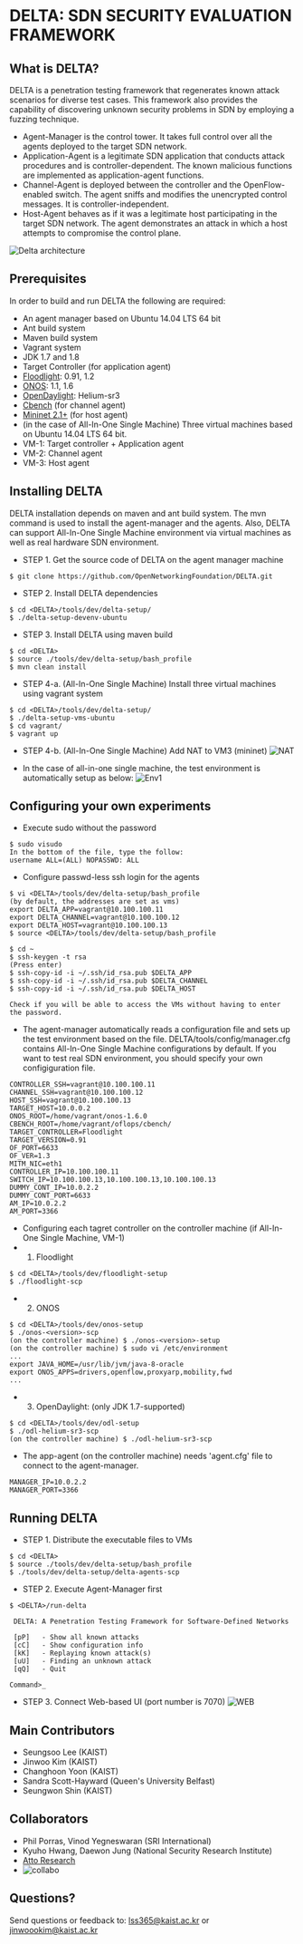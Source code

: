 # DELTA: SDN SECURITY EVALUATION FRAMEWORK

## What is DELTA?
DELTA is a penetration testing framework that regenerates known attack scenarios for diverse test cases. This framework also provides the capability of discovering unknown security problems in SDN by employing a fuzzing technique.

+ Agent-Manager is the control tower. It takes full control over all the agents deployed to the target SDN network.
+ Application-Agent is a legitimate SDN application that conducts attack procedures and is controller-dependent. The known malicious functions are implemented as application-agent functions.
+ Channel-Agent is deployed between the controller and the OpenFlow-enabled switch. The agent sniffs and modifies the unencrypted control messages. It is controller-independent.
+ Host-Agent behaves as if it was a legitimate host participating in the target SDN network. The agent demonstrates an attack in which a host attempts to compromise the control plane.

![Delta architecture](http://143.248.53.145/research/arch.png)

## Prerequisites
In order to build and run DELTA the following are required:
+ An agent manager based on Ubuntu 14.04 LTS 64 bit
 + Ant build system
 + Maven build system
 + Vagrant system
 + JDK 1.7 and 1.8
+ Target Controller (for application agent)
 + [Floodlight](http://www.projectfloodlight.org/download/): 0.91, 1.2
 + [ONOS](https://wiki.onosproject.org/display/ONOS/Downloads): 1.1, 1.6
 + [OpenDaylight](https://www.opendaylight.org/downloads): Helium-sr3
+ [Cbench](https://floodlight.atlassian.net/wiki/display/floodlightcontroller/Cbench) (for channel agent)
+ [Mininet 2.1+](http://mininet.org/download/) (for host agent)
+ (in the case of All-In-One Single Machine) Three virtual machines based on Ubuntu 14.04 LTS 64 bit.
 + VM-1: Target controller + Application agent
 + VM-2: Channel agent
 + VM-3: Host agent

## Installing DELTA
DELTA installation depends on maven and ant build system. The mvn command is used to install the agent-manager and the agents. Also, DELTA can support All-In-One Single Machine environment via virtual machines as well as real hardware SDN environment.

+ STEP 1. Get the source code of DELTA on the agent manager machine

```
$ git clone https://github.com/OpenNetworkingFoundation/DELTA.git
```

+ STEP 2. Install DELTA dependencies

```
$ cd <DELTA>/tools/dev/delta-setup/
$ ./delta-setup-devenv-ubuntu
```

+ STEP 3. Install DELTA using maven build

```
$ cd <DELTA>
$ source ./tools/dev/delta-setup/bash_profile
$ mvn clean install
```

+ STEP 4-a. (All-In-One Single Machine) Install three virtual machines using vagrant system

```
$ cd <DELTA>/tools/dev/delta-setup/
$ ./delta-setup-vms-ubuntu
$ cd vagrant/
$ vagrant up
```

+ STEP 4-b. (All-In-One Single Machine) Add NAT to VM3 (mininet)
![NAT](http://143.248.53.145/research/natenv2.png)

+ In the case of all-in-one single machine, the test environment is automatically setup as below:
![Env1](http://143.248.53.145/research/env_v1.png)


## Configuring your own experiments
+ Execute sudo without the password
```
$ sudo visudo
In the bottom of the file, type the follow:
username ALL=(ALL) NOPASSWD: ALL
```
+ Configure passwd-less ssh login for the agents

```
$ vi <DELTA>/tools/dev/delta-setup/bash_profile
(by default, the addresses are set as vms)
export DELTA_APP=vagrant@10.100.100.11
export DELTA_CHANNEL=vagrant@10.100.100.12
export DELTA_HOST=vagrant@10.100.100.13
$ source <DELTA>/tools/dev/delta-setup/bash_profile

$ cd ~
$ ssh-keygen -t rsa
(Press enter)
$ ssh-copy-id -i ~/.ssh/id_rsa.pub $DELTA_APP
$ ssh-copy-id -i ~/.ssh/id_rsa.pub $DELTA_CHANNEL
$ ssh-copy-id -i ~/.ssh/id_rsa.pub $DELTA_HOST

Check if you will be able to access the VMs without having to enter the password.
```

+ The agent-manager automatically reads a configuration file and sets up the test environment based on the file. DELTA/tools/config/manager.cfg contains All-In-One Single Machine configurations by default. If you want to test real SDN environment, you should specify your own configiguration file.
```
CONTROLLER_SSH=vagrant@10.100.100.11
CHANNEL_SSH=vagrant@10.100.100.12
HOST_SSH=vagrant@10.100.100.13
TARGET_HOST=10.0.0.2
ONOS_ROOT=/home/vagrant/onos-1.6.0
CBENCH_ROOT=/home/vagrant/oflops/cbench/
TARGET_CONTROLLER=Floodlight
TARGET_VERSION=0.91
OF_PORT=6633
OF_VER=1.3
MITM_NIC=eth1
CONTROLLER_IP=10.100.100.11
SWITCH_IP=10.100.100.13,10.100.100.13,10.100.100.13
DUMMY_CONT_IP=10.0.2.2
DUMMY_CONT_PORT=6633
AM_IP=10.0.2.2
AM_PORT=3366
```
+ Configuring each tagret controller on the controller machine (if All-In-One Single Machine, VM-1)
+ 1) Floodlight
```
$ cd <DELTA>/tools/dev/floodlight-setup
$ ./floodlight-scp
```
 + 2) ONOS
```
$ cd <DELTA>/tools/dev/onos-setup
$ ./onos-<version>-scp
(on the controller machine) $ ./onos-<version>-setup
(on the controller machine) $ sudo vi /etc/environment
...
export JAVA_HOME=/usr/lib/jvm/java-8-oracle 
export ONOS_APPS=drivers,openflow,proxyarp,mobility,fwd
...
```
+ 3) OpenDaylight: (only JDK 1.7-supported)
```
$ cd <DELTA>/tools/dev/odl-setup
$ ./odl-helium-sr3-scp
(on the controller machine) $ ./odl-helium-sr3-scp
```
+ The app-agent (on the controller machine) needs 'agent.cfg' file to connect to the agent-manager.
```
MANAGER_IP=10.0.2.2
MANAGER_PORT=3366
```

## Running DELTA
+ STEP 1. Distribute the executable files to VMs

```
$ cd <DELTA>
$ source ./tools/dev/delta-setup/bash_profile
$ ./tools/dev/delta-setup/delta-agents-scp
```


+ STEP 2. Execute Agent-Manager first
```
$ <DELTA>/run-delta

 DELTA: A Penetration Testing Framework for Software-Defined Networks

 [pP]	- Show all known attacks
 [cC]	- Show configuration info
 [kK]	- Replaying known attack(s)
 [uU]	- Finding an unknown attack
 [qQ]	- Quit

Command>_
```

+ STEP 3. Connect Web-based UI (port number is 7070)
![WEB](http://143.248.53.145/research/webui4.png)


## Main Contributors
+ Seungsoo Lee (KAIST)
+ Jinwoo Kim (KAIST)
+ Changhoon Yoon (KAIST)
+ Sandra Scott-Hayward (Queen's University Belfast)
+ Seungwon Shin (KAIST)

## Collaborators
+ Phil Porras, Vinod Yegneswaran (SRI International) 
+ Kyuho Hwang, Daewon Jung (National Security Research Institute)
+ [Atto Research](http://www.atto-research.com/index.php/en/home/)
+ ![collabo](http://143.248.53.145/research/collabo2.png)

## Questions?
Send questions or feedback to: lss365@kaist.ac.kr or jinwoookim@kaist.ac.kr
